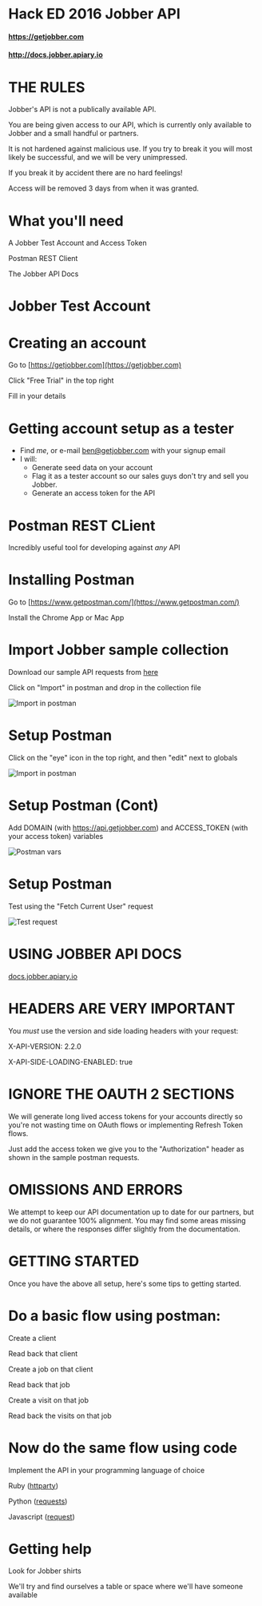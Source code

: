 # Hack ED 2016 Jobber API
#### https://getjobber.com
#### http://docs.jobber.apiary.io



# THE RULES
Jobber's API is not a publically available API.

You are being given access to our API, which is currently only available to Jobber and a small handful or partners.

It is not hardened against malicious use.  If you try to break it you will most likely be successful, and we will be very unimpressed.

If you break it by accident there are no hard feelings!

Access will be removed 3 days from when it was granted.



# What you'll need
A Jobber Test Account and Access Token

Postman REST Client

The Jobber API Docs



# Jobber Test Account


# Creating an account
Go to [https://getjobber.com](https://getjobber.com)

Click "Free Trial" in the top right

Fill in your details


# Getting account setup as a tester
* Find *me*, or e-mail ben@getjobber.com with your signup email
* I will:
  * Generate seed data on your account
  * Flag it as a tester account so our sales guys don't try and sell you Jobber.
  * Generate an access token for the API



# Postman REST CLient
Incredibly useful tool for developing against *any* API


# Installing Postman
Go to [https://www.getpostman.com/](https://www.getpostman.com/)

Install the Chrome App or Mac App


# Import Jobber sample collection
Download our sample API requests from [here](/assets/JobberAPISampleRequests.postman_collection)

Click on "Import" in postman and drop in the collection file

![Import in postman](/img/import_into_postman.png)


# Setup Postman
Click on the "eye" icon in the top right, and then "edit" next to globals

![Import in postman](/img/edit_globals.png)


# Setup Postman (Cont)
Add DOMAIN (with https://api.getjobber.com) and ACCESS_TOKEN (with your access token) variables

![Postman vars](/img/postman_variables.png)


# Setup Postman
Test using the "Fetch Current User" request

![Test request](/img/test_request.png)



# USING JOBBER API DOCS
[docs.jobber.apiary.io](docs.jobber.apiary.io)


# HEADERS ARE VERY IMPORTANT
You *must* use the version and side loading headers with your request:

X-API-VERSION: 2.2.0

X-API-SIDE-LOADING-ENABLED: true


# IGNORE THE OAUTH 2 SECTIONS
We will generate long lived access tokens for your accounts directly so you're not wasting time on OAuth flows or implementing Refresh Token flows.

Just add the access token we give you to the "Authorization" header as shown in the sample postman requests.


# OMISSIONS AND ERRORS
We attempt to keep our API documentation up to date for our partners, but we do not guarantee 100% alignment.  You may find some areas missing details, or where the responses differ slightly from the documentation.



# GETTING STARTED
Once you have the above all setup, here's some tips to getting started.


# Do a basic flow using postman:
Create a client

Read back that client

Create a job on that client

Read back that job

Create a visit on that job

Read back the visits on that job


# Now do the same flow using code
Implement the API in your programming language of choice

Ruby ([httparty](https://github.com/jnunemaker/httparty))

Python ([requests](http://docs.python-requests.org/en/latest/))

Javascript ([request](https://github.com/request/request))


# Getting help
Look for Jobber shirts

We'll try and find ourselves a table or space where we'll have someone available
